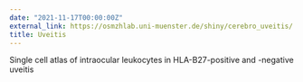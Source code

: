```yaml
---
date: "2021-11-17T00:00:00Z"
external_link: https://osmzhlab.uni-muenster.de/shiny/cerebro_uveitis/
title: Uveitis
---
```


Single cell atlas of intraocular leukocytes in HLA-B27-positive and -negative uveitis